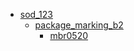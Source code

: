 * [sod_123](sod_123)
  * [package_marking_b2](sod_123/package_marking_b2)
    * [mbr0520](sod_123/package_marking_b2/mbr0520)
